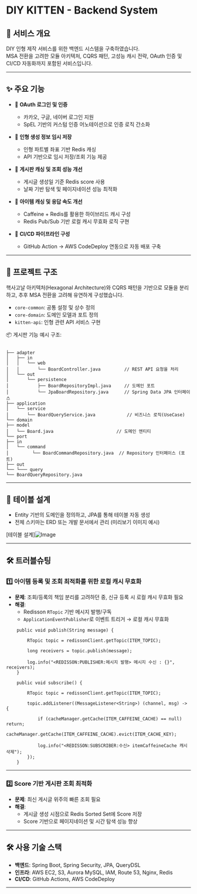 # DIY KITTEN - Backend System


## 🧩 서비스 개요

DIY 인형 제작 서비스를 위한 백엔드 시스템을 구축하였습니다.  
MSA 전환을 고려한 모듈 아키텍처, CQRS 패턴, 고성능 캐시 전략, OAuth 인증 및 CI/CD 자동화까지 포함된 서비스입니다.

---

## ✨ 주요 기능

- 🔐 **OAuth 로그인 및 인증**
  - 카카오, 구글, 네이버 로그인 지원
  - SpEL 기반의 커스텀 인증 어노테이션으로 인증 로직 간소화

- 🧵 **인형 생성 정보 임시 저장**
  - 인형 파트별 좌표 기반 Redis 캐싱
  - API 기반으로 임시 저장/조회 기능 제공

- 📝 **게시판 캐싱 및 조회 성능 개선**
  - 게시글 생성일 기준 Redis score 사용
  - 날짜 기반 탐색 및 페이지네이션 성능 최적화

- 🧸 **아이템 캐싱 및 응답 속도 개선**
  - Caffeine + Redis를 활용한 하이브리드 캐시 구성
  - Redis Pub/Sub 기반 로컬 캐시 무효화 로직 구현

- 🚀 **CI/CD 파이프라인 구성**
  - GitHub Action → AWS CodeDeploy 연동으로 자동 배포 구축

---

## 🧱 프로젝트 구조

핵사고날 아키텍처(Hexagonal Architecture)와 CQRS 패턴을 기반으로 모듈을 분리하고, 추후 MSA 전환을 고려해 유연하게 구성했습니다.

- `core-common`: 공통 설정 및 상수 정의
- `core-domain`: 도메인 모델과 포트 정의
- `kitten-api`: 인형 관련 API 서비스 구현

📦 게시판 기능 예시 구조:
```

├── adapter
│   ├── in
│   │   └── web
│   │       └── BoardController.java         // REST API 요청을 처리
│   └── out
│       └── persistence
│           ├── BoardRepositoryImpl.java     // 도메인 포트
│           └── JpaBoardRepository.java      // Spring Data JPA 인터페이스
├── application
│   └── service
│       └── BoardQueryService.java            // 비즈니스 로직(UseCase)
└── domain
├── model
│   └── Board.java                        // 도메인 엔티티
└── port
├── in
│   └── command
│         └── BoardCommandRepository.java  // Repository 인터페이스 (포트)
├── out
└── └─── query
└── BoardQueryRepository.java

````

---

## 🧮 테이블 설계

- Entity 기반의 도메인을 정의하고, JPA를 통해 테이블 자동 생성
- 전체 스키마는 ERD 또는 개발 문서에서 관리 (미리보기 이미지 예시)

[테이블 설계]![Image](https://github.com/user-attachments/assets/1e8550e9-34e2-408d-a9b8-5105aeb63da9)

---

## 🛠 트러블슈팅

### 1️⃣ 아이템 등록 및 조회 최적화를 위한 로컬 캐시 무효화

- **문제**: 조회/등록의 책임 분리를 고려하던 중, 신규 등록 시 로컬 캐시 무효화 필요
- **해결**:
  - Redisson `RTopic` 기반 메시지 발행/구독
  - `ApplicationEventPublisher`로 이벤트 트리거 → 로컬 캐시 무효화
```
    public void publish(String message) {

        RTopic topic = redissonClient.getTopic(ITEM_TOPIC);
        
        long receivers = topic.publish(message);
        
        log.info("<REDISSON:PUBLISHER:메시지 발행> 메시지 수신 : {}", receivers);
    }
```

```
    public void subscribe() {
    
        RTopic topic = redissonClient.getTopic(ITEM_TOPIC);
        
        topic.addListener((MessageListener<String>) (channel, msg) -> {
        
            if (cacheManager.getCache(ITEM_CAFFEINE_CACHE) == null) return;
            cacheManager.getCache(ITEM_CAFFEINE_CACHE).evict(ITEM_CACHE_KEY);
            
            log.info("<REDISSON:SUBSCRIBER:수신> itemCaffeineCache 캐시 삭제");
        });
    }
```

---

### 2️⃣ Score 기반 게시판 조회 최적화

- **문제**: 최신 게시글 위주의 빠른 조회 필요
- **해결**:
  - 게시글 생성 시점으로 Redis Sorted Set에 Score 저장
  - Score 기반으로 페이지네이션 및 시간 탐색 성능 향상

---

## 🛠 사용 기술 스택

* **백엔드**: Spring Boot, Spring Security, JPA, QueryDSL
* **인프라**: AWS EC2, S3, Aurora MySQL, IAM, Route 53, Nginx, Redis
* **CI/CD**: GitHub Actions, AWS CodeDeploy

---
